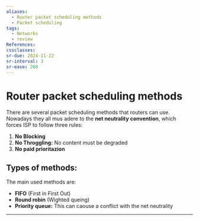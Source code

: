 ```yaml
---
aliases:
  - Router packet scheduling methods
  - Packet scheduling
tags:
  - Networks
  - review
References: 
cssclasses:
sr-due: 2024-11-22
sr-interval: 3
sr-ease: 268
---
```

# Router packet scheduling methods
There are several packet scheduling methods that routers can use. Nowadays they all mus adere to the **net neutrality convention**, which forces ISP to follow three rules: 
1. **No Blocking** 
2. **No Throggling:** No content must be degraded
3. **No paid prioritazion**

## Types of methods:
The main used methods are: 
+ **FIFO** (First in First Out)
+ **Round robin** (Wighted queing)
+ **Priority queue:** This can caouse a conflict with the net neutrality
***